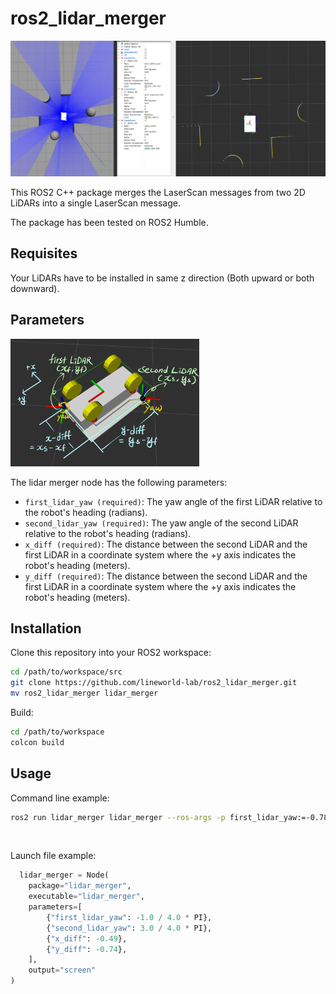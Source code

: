 # ros2_lidar_merger

<img src="./media/rviz_snapshot.png" alt="rviz_snapshot.png" />

This ROS2 C++ package merges the LaserScan messages from two 2D LiDARs into a single LaserScan message.

The package has been tested on ROS2 Humble.

## Requisites

Your LiDARs have to be installed in same z direction (Both upward or both downward).

## Parameters
<img width="60%" src="./media/parameter_explained.png" alt="parameter_explained.png" />

The lidar merger node has the following parameters:

- `first_lidar_yaw (required)`: The yaw angle of the first LiDAR relative to the robot's heading (radians).
- `second_lidar_yaw (required)`: The yaw angle of the second LiDAR relative to the robot's heading (radians).
- `x_diff (required)`: The distance between the second LiDAR and the first LiDAR in a coordinate system where the +y axis indicates the robot's heading (meters).
- `y_diff (required)`: The distance between the second LiDAR and the first LiDAR in a coordinate system where the +y axis indicates the robot's heading (meters).


## Installation
Clone this repository into your ROS2 workspace:
```bash
cd /path/to/workspace/src
git clone https://github.com/lineworld-lab/ros2_lidar_merger.git
mv ros2_lidar_merger lidar_merger
```

Build:

```bash
cd /path/to/workspace
colcon build
```

## Usage

Command line example:

```bash
ros2 run lidar_merger lidar_merger --ros-args -p first_lidar_yaw:=-0.785 -p second_lidar_yaw:=2.356 -p x_diff:=-0.49 -p y_diff:=-0.74
```
<br>

Launch file example:
```Python
  lidar_merger = Node(
    package="lidar_merger",
    executable="lidar_merger",
    parameters=[
        {"first_lidar_yaw": -1.0 / 4.0 * PI},
        {"second_lidar_yaw": 3.0 / 4.0 * PI},
        {"x_diff": -0.49},
        {"y_diff": -0.74},
    ],
    output="screen"
)
```